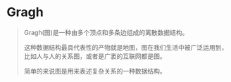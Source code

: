 # Gragh

>Gragh(图)是一种由多个顶点和多条边组成的离散数据结构。
>
>这种数据结构最具代表性的产物就是地图，图在我们生活中被广泛运用到，比如人与人的关系图，或者是广袤的互联网都是图。
>
>简单的来说图是用来表述复杂关系的一种数据结构。